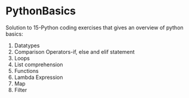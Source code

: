 # PythonBasics
Solution to 15-Python coding exercises that gives an overview of python basics:
1. Datatypes
2. Comparison Operators-if, else and elif statement
3. Loops
4. List comprehension
5. Functions
6. Lambda Expression
7. Map
8. Filter
